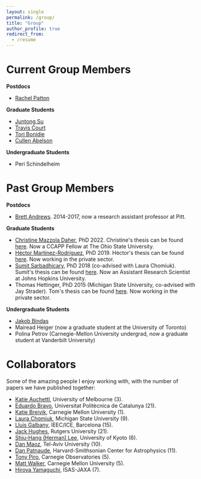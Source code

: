 ```yaml
---
layout: single
permalink: /group/
title: "Group"
author_profile: true
redirect_from:
  - /resume
---
```


Current Group Members
===

**Postdocs**

* [Rachel Patton](https://sites.google.com/view/rpatton/home)

**Graduate Students**

* [Juntong Su](https://www.physicsandastronomy.pitt.edu/people/juntong-su)
* [Travis Court](https://courtt.github.io/)
* [Tori Bonidie](https://toribonidie.github.io/)
* [Cullen Abelson](https://www.physicsandastronomy.pitt.edu/people/cullen-abelson)

**Undergraduate Students**

* Peri Schindelheim

Past Group Members
===

**Postdocs**

* [Brett Andrews](http://www.pitt.edu/~andrewsb/). 2014-2017, now a research assistant professor at Pitt. 

**Graduate Students**

* [Christine Mazzola Daher](https://cmazzdaher.github.io/), PhD 2022. Christine's thesis can be found [here](https://d-scholarship.pitt.edu/43168/). Now a CCAPP Fellow at The Ohio State University.
* [Héctor Martínez-Rodríguez](https://github.com/hector-mr), PhD 2019. Héctor's thesis can be found [here](http://d-scholarship.pitt.edu/36555/). Now working in the private sector.
* [Sumit Sarbadhicary](https://sks67.github.io/), PhD 2018 (co-advised with Laura Chomiuk). Sumit's thesis can be found [here](http://d-scholarship.pitt.edu/35166/). Now an Assistant Research Scientist at Johns Hopkins University.
* Thomas Hettinger, PhD 2015 (Michigan State University, co-advised with Jay Strader). Tom's thesis can be found [here](https://d.lib.msu.edu/etd/3466/datastream/OBJ/view). Now working in the private sector.

**Undergraduate Students**

* [Jakob Bindas](https://jakobbindas.github.io/)  
* Mairead Heiger (now a graduate student at the University of Toronto)
* Polina Petrov (Carnegie-Mellon University undergrad, now a graduate student at Vanderbilt University)

Collaborators
===

Some of the amazing people I enjoy working with, with the number of papers we have published together:

* [Katie Auchettl](https://www.auchettl.com/), University of Melbourne (3).
* [Eduardo Bravo](http://directori.upc.edu/directori/dadesPersona.jsp?id=1000322), Universitat Politècnica de Catalunya (21).
* [Katie Breivik](https://katiebreivik.github.io/), Carnegie Mellon University (1).
* [Laura Chomiuk](https://web.pa.msu.edu/people/chomiuk/index.html), Michigan State University (9).
* [Lluis Galbany](https://lgalbany.github.io/), IEEC/ICE, Barcelona (15).
* [Jack Hughes](http://www.physics.rutgers.edu/~jackph/), Rutgers University (21).
* [Shiu-Hang (Herman) Lee](http://www.kusastro.kyoto-u.ac.jp/~herman/Home.html), University of Kyoto (6).
* [Dan Maoz](http://www.astro.tau.ac.il/~dani/), Tel-Aviv University (10).
* [Dan Patnaude](http://hea-www.harvard.edu/~patnaude/), Harvard-Smithsonian Center for Astrophysics (11).
* [Tony Piro](http://users.obs.carnegiescience.edu/piro/), Carnegie Observatories (5).
* [Matt Walker](), Carnegie Mellon University (5).
* [Hiroya Yamaguchi](https://asd.gsfc.nasa.gov/Hiroya.Yamaguchi/), ISAS-JAXA (7).
